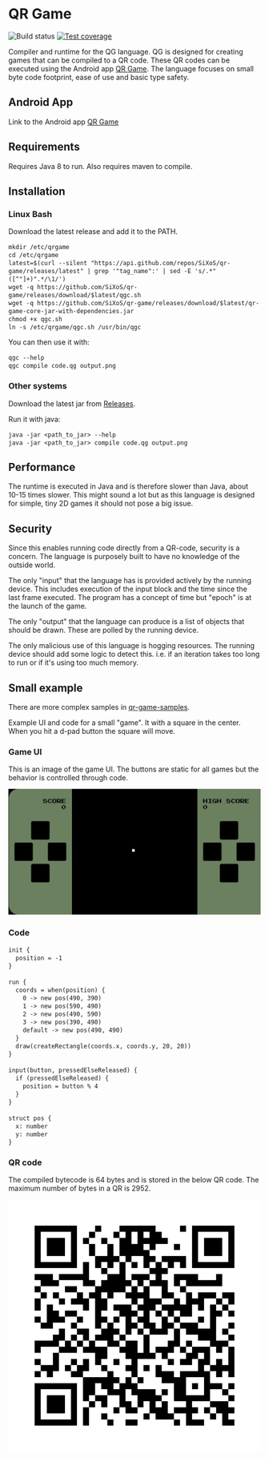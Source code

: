# QR Game

![Build status](https://github.com/SiXoS/qr-game/actions/workflows/build.yml/badge.svg) [![Test coverage](https://codecov.io/gh/SiXoS/qr-game/branch/main/graph/badge.svg?token=R6BSPKGPXV)](https://codecov.io/gh/SiXoS/qr-game)

Compiler and runtime for the QG language. QG is designed for creating games that can be compiled to a QR code.
These QR codes can be executed using the Android app [QR Game](https://play.google.com/store/apps/details?id=se.lindhen.qrgame).
The language focuses on small byte code footprint, ease of use and basic type safety.

## Android App

Link to the Android app [QR Game](https://play.google.com/store/apps/details?id=se.lindhen.qrgame)

## Requirements

Requires Java 8 to run. Also requires maven to compile.

## Installation

### Linux Bash

Download the latest release and add it to the PATH.
```
mkdir /etc/qrgame
cd /etc/qrgame
latest=$(curl --silent "https://api.github.com/repos/SiXoS/qr-game/releases/latest" | grep '"tag_name":' | sed -E 's/.*"([^"]+)".*/\1/')
wget -q https://github.com/SiXoS/qr-game/releases/download/$latest/qgc.sh
wget -q https://github.com/SiXoS/qr-game/releases/download/$latest/qr-game-core-jar-with-dependencies.jar
chmod +x qgc.sh
ln -s /etc/qrgame/qgc.sh /usr/bin/qgc
```

You can then use it with:
```
qgc --help
qgc compile code.qg output.png
```

### Other systems

Download the latest jar from [Releases](https://github.com/SiXoS/qr-game/releases/).

Run it with java:
```
java -jar <path_to_jar> --help
java -jar <path_to_jar> compile code.qg output.png
```

## Performance

The runtime is executed in Java and is therefore slower than Java, about 10-15 times slower.
This might sound a lot but as this language is designed for simple, tiny 2D games it 
should not pose a big issue.

## Security

Since this enables running code directly from a QR-code, security is a concern. The language
is purposely built to have no knowledge of the outside world.

The only "input" that the language has is provided actively by the running device.
This includes execution of the input block and the time since the last frame
executed. The program has a concept of time but "epoch" is at the launch of the game.

The only "output" that the language can produce is a list of objects that should be
drawn. These are polled by the running device.

The only malicious use of this language is hogging resources. The running device should
add some logic to detect this. i.e. if an iteration takes too long to run or if it's using
too much memory.

## Small example

There are more complex samples in [qr-game-samples](https://github.com/SiXoS/qr-game-samples).

Example UI and code for a small "game". It with a square in the center. 
When you hit a d-pad button the square will move.

### Game UI
This is an image of the game UI. The buttons are static for all games but the behavior is controlled through code.

![Image of simple game UI](readme_resources/minimal_game_ui.jpg)

### Code

```
init {
  position = -1
}

run {
  coords = when(position) {
    0 -> new pos(490, 390)
    1 -> new pos(590, 490)
    2 -> new pos(490, 590)
    3 -> new pos(390, 490)
    default -> new pos(490, 490)
  }
  draw(createRectangle(coords.x, coords.y, 20, 20))
}

input(button, pressedElseReleased) {
  if (pressedElseReleased) {
    position = button % 4
  }
}

struct pos {
  x: number
  y: number
}
```

### QR code
The compiled bytecode is 64 bytes and is stored in the below QR code. The maximum number
of bytes in a QR is 2952.

![QR for the minimal game](readme_resources/minimal_game_qr.png)
